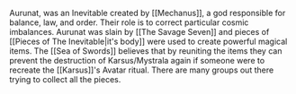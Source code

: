 Aurunat, was an Inevitable created by [[Mechanus]], a god responsible for balance, law, and order. Their role is to correct particular cosmic imbalances. Aurunat was slain by [[The Savage Seven]] and pieces of [[Pieces of The Inevitable|it's body]] were used to create powerful magical items. The [[Sea of Swords]] believes that by reuniting the items they can prevent the destruction of Karsus/Mystrala again if someone were to recreate the [[Karsus]]'s Avatar ritual. There are many groups out there trying to collect all the pieces. 